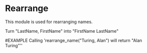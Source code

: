 Rearrange
=====
This module is used for rearranging names.

Turn "LastName, FirstName" into "FirstName LastName"

#EXAMPLE
Calling 'rearrange_name("Turing, Alan") will return "Alan Turing"''
